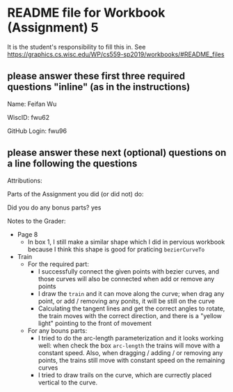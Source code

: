 # README file for Workbook (Assignment) 5

It is the student's responsibility to fill this in.
See <https://graphics.cs.wisc.edu/WP/cs559-sp2019/workbooks/#README_files>

## please answer these first three required questions "inline" (as in the instructions)

Name: Feifan Wu

WiscID: fwu62

GitHub Login: fwu96

## please answer these next (optional) questions on a line following the questions

Attributions:

Parts of the Assignment you did (or did not) do:

Did you do any bonus parts? yes

Notes to the Grader:
- Page 8
    - In box 1, I still make a similar shape which I did in pervious workbook because I think this shape is good for praticing `bezierCurveTo`
- Train
    - For the required part:
        - I successfully connect the given points with bezier curves, and those curves will also be connected when add or remove any points
        - I draw the `train` and it can move along the curve; when drag any point, or add / removing any ponits, it will be still on the curve
        - Calculating the tangent lines and get the correct angles to rotate, the train moves with the correct direction, and there is a "yellow light" pointing to the front of movement
    - For any bouns parts:
        - I tried to do the arc-length parameterization and it looks working well: when check the box `arc-length` the trains will move with a constant speed. Also, when dragging / adding / or removing any points, the trains still move with constant speed on the remaining curves
        - I tried to draw trails on the curve, which are currectly placed vertical to the curve.